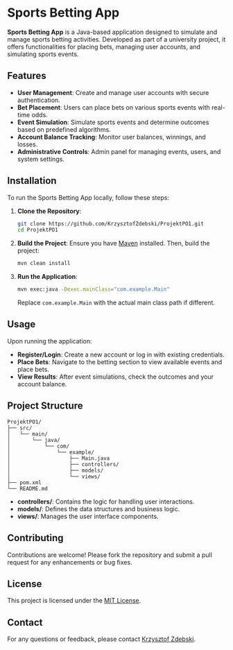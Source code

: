 # Sports Betting App

**Sports Betting App** is a Java-based application designed to simulate and manage sports betting activities. Developed as part of a university project, it offers functionalities for placing bets, managing user accounts, and simulating sports events.

## Features

- **User Management**: Create and manage user accounts with secure authentication.
- **Bet Placement**: Users can place bets on various sports events with real-time odds.
- **Event Simulation**: Simulate sports events and determine outcomes based on predefined algorithms.
- **Account Balance Tracking**: Monitor user balances, winnings, and losses.
- **Administrative Controls**: Admin panel for managing events, users, and system settings.

## Installation

To run the Sports Betting App locally, follow these steps:

1. **Clone the Repository**:
   ```bash
   git clone https://github.com/KrzysztofZdebski/ProjektPO1.git
   cd ProjektPO1
   ```

2. **Build the Project**:
   Ensure you have [Maven](https://maven.apache.org/) installed. Then, build the project:
   ```bash
   mvn clean install
   ```

3. **Run the Application**:
   ```bash
   mvn exec:java -Dexec.mainClass="com.example.Main"
   ```
   Replace `com.example.Main` with the actual main class path if different.

## Usage

Upon running the application:

- **Register/Login**: Create a new account or log in with existing credentials.
- **Place Bets**: Navigate to the betting section to view available events and place bets.
- **View Results**: After event simulations, check the outcomes and your account balance.

## Project Structure

```
ProjektPO1/
├── src/
│   └── main/
│       └── java/
│           └── com/
│               └── example/
│                   ├── Main.java
│                   ├── controllers/
│                   ├── models/
│                   └── views/
├── pom.xml
└── README.md
```

- **controllers/**: Contains the logic for handling user interactions.
- **models/**: Defines the data structures and business logic.
- **views/**: Manages the user interface components.

## Contributing

Contributions are welcome! Please fork the repository and submit a pull request for any enhancements or bug fixes.

## License

This project is licensed under the [MIT License](LICENSE).

## Contact

For any questions or feedback, please contact [Krzysztof Zdebski](mailto:krzysztof.zdebski@example.com).
